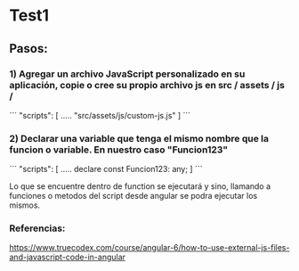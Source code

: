 # Test1

## Pasos:
### 1) Agregar un archivo JavaScript personalizado en su aplicación, copie o cree su propio archivo js en src / assets / js /

´´´
"scripts": [
  .....
  "src/assets/js/custom-js.js"
]
´´´

### 2) Declarar una variable que tenga el mismo nombre que la funcion o variable. En nuestro caso "Funcion123"
´´´
"scripts": [
  .....
  declare const Funcion123: any;
]
´´´


Lo que se encuentre dentro de function se ejecutará y sino, llamando a funciones o metodos del script desde angular se podra ejecutar los mismos.

### Referencias:
https://www.truecodex.com/course/angular-6/how-to-use-external-js-files-and-javascript-code-in-angular